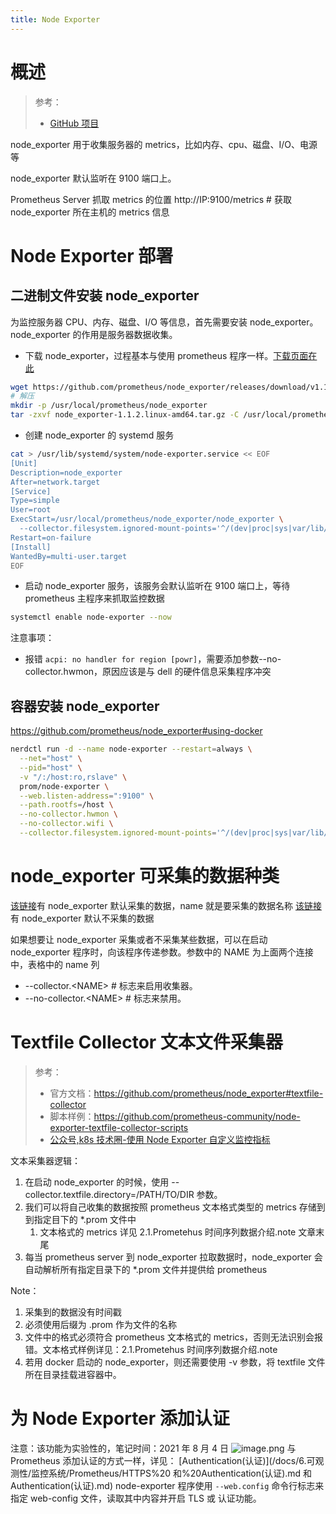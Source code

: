 ```yaml
---
title: Node Exporter
---
```


# 概述

> 参考：
>
> - [GitHub 项目](https://github.com/prometheus/node_exporter)

node_exporter 用于收集服务器的 metrics，比如内存、cpu、磁盘、I/O、电源等

node_exporter 默认监听在 9100 端口上。

Prometheus Server 抓取 metrics 的位置 http://IP:9100/metrics # 获取 node_exporter 所在主机的 metrics 信息

# Node Exporter 部署

## 二进制文件安装 node_exporter

为监控服务器 CPU、内存、磁盘、I/O 等信息，首先需要安装 node_exporter。node_exporter 的作用是服务器数据收集。

- 下载 node_exporter，过程基本与使用 prometheus 程序一样。[下载页面在此](https://github.com/prometheus/node_exporter/releases)

```bash
wget https://github.com/prometheus/node_exporter/releases/download/v1.1.2/node_exporter-1.1.2.linux-amd64.tar.gz
# 解压
mkdir -p /usr/local/prometheus/node_exporter
tar -zxvf node_exporter-1.1.2.linux-amd64.tar.gz -C /usr/local/prometheus/node_exporter --strip-components=1
```

- 创建 node_exporter 的 systemd 服务

```bash
cat > /usr/lib/systemd/system/node-exporter.service << EOF
[Unit]
Description=node_exporter
After=network.target
[Service]
Type=simple
User=root
ExecStart=/usr/local/prometheus/node_exporter/node_exporter \
  --collector.filesystem.ignored-mount-points='^/(dev|proc|sys|var/lib/docker/.+|var/lib/kubelet/pods/.+)($|/)'
Restart=on-failure
[Install]
WantedBy=multi-user.target
EOF
```

- 启动 node_exporter 服务，该服务会默认监听在 9100 端口上，等待 prometheus 主程序来抓取监控数据

```bash
systemctl enable node-exporter --now
```

注意事项：

- 报错 `acpi: no handler for region [powr]`，需要添加参数--no-collector.hwmon，原因应该是与 dell 的硬件信息采集程序冲突

## 容器安装 node_exporter

<https://github.com/prometheus/node_exporter#using-docker>

```bash
nerdctl run -d --name node-exporter --restart=always \
  --net="host" \
  --pid="host" \
  -v "/:/host:ro,rslave" \
  prom/node-exporter \
  --web.listen-address=":9100" \
  --path.rootfs=/host \
  --no-collector.hwmon \
  --no-collector.wifi \
  --collector.filesystem.ignored-mount-points='^/(dev|proc|sys|var/lib/docker/.+|var/lib/kubelet/pods/.+)($|/)'
```

# node_exporter 可采集的数据种类

[该链接](https://github.com/prometheus/node_exporter#enabled-by-default)有 node_exporter 默认采集的数据，name 就是要采集的数据名称
[该链接](https://github.com/prometheus/node_exporter#disabled-by-default)有 node_exporter 默认不采集的数据

如果想要让 node_exporter 采集或者不采集某些数据，可以在启动 node_exporter 程序时，向该程序传递参数。参数中的 NAME 为上面两个连接中，表格中的 name 列

- --collector.\<NAME> # 标志来启用收集器。
- --no-collector.\<NAME> # 标志来禁用。

# Textfile Collector 文本文件采集器

> 参考：
>
> - 官方文档：<https://github.com/prometheus/node_exporter#textfile-collector>
> - 脚本样例：<https://github.com/prometheus-community/node-exporter-textfile-collector-scripts>
> - [公众号,k8s 技术圈-使用 Node Exporter 自定义监控指标](https://mp.weixin.qq.com/s/X73XRrhU_lYMvkJvF1z2uw)

文本采集器逻辑：

1. 在启动 node_exporter 的时候，使用 --collector.textfile.directory=/PATH/TO/DIR 参数。
2. 我们可以将自己收集的数据按照 prometheus 文本格式类型的 metrics 存储到到指定目下的 \*.prom 文件中
   1. 文本格式的 metrics 详见 2.1.Prometehus 时间序列数据介绍.note 文章末尾
3. 每当 prometheus server 到 node_exporter 拉取数据时，node_exporter 会自动解析所有指定目录下的 \*.prom 文件并提供给 prometheus

Note：

1. 采集到的数据没有时间戳
2. 必须使用后缀为 .prom 作为文件的名称
3. 文件中的格式必须符合 prometheus 文本格式的 metrics，否则无法识别会报错。文本格式样例详见：2.1.Prometehus 时间序列数据介绍.note
4. 若用 docker 启动的 node_exporter，则还需要使用 -v 参数，将 textfile 文件所在目录挂载进容器中。

# 为 Node Exporter 添加认证

注意：该功能为实验性的，笔记时间：2021 年 8 月 4 日
![image.png](https://notes-learning.oss-cn-beijing.aliyuncs.com/ck9bpv/1628068010926-2ae85ce6-13be-4dd3-8ed1-74538c5cf3da.png)
与 Prometheus 添加认证的方式一样，详见：
[Authentication(认证)](/docs/6.可观测性/监控系统/Prometheus/HTTPS%20 和%20Authentication(认证).md 和 Authentication(认证).md)
node-exporter 程序使用 `--web.config` 命令行标志来指定 web-config 文件，读取其中内容并开启 TLS 或 认证功能。
